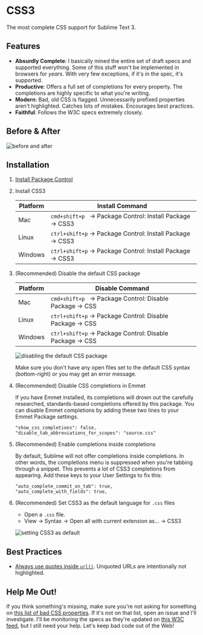 CSS3
====

The most complete CSS support for Sublime Text 3.

## Features

* __Absurdly Complete__: I basically mined the entire set of draft specs
  and supported everything. Some of this stuff won't be implemented in browsers
  for *years*. With very few exceptions, if it's in the spec, it's supported.
* __Productive__: Offers a full set of completions for every property. The
  completions are highly specific to what you're writing.
* __Modern__: Bad, old CSS is flagged. Unnecessarily prefixed properties aren't
  highlighted. Catches lots of mistakes. Encourages best practices.
* __Faithful__: Follows the W3C specs extremely closely.

## Before & After

![before and after](http://i.imgur.com/H4yUEC6.jpg)

## Installation

1. [Install Package Control](https://sublime.wbond.net/installation)
2. Install CSS3

    | Platform | Install Command                                                      |
    | -------- | -------------------------------------------------------------------- |
    | Mac      | `cmd+shift+p`&nbsp;&nbsp; → Package Control: Install Package → CSS3  |
    | Linux    | `ctrl+shift+p` → Package Control: Install Package → CSS3             |
    | Windows  | `ctrl+shift+p` → Package Control: Install Package → CSS3             |

3. (Recommended) Disable the default CSS package

    | Platform | Disable Command                                                      |
    | -------- | -------------------------------------------------------------------- |
    | Mac      | `cmd+shift+p`&nbsp;&nbsp; → Package Control: Disable Package → CSS   |
    | Linux    | `ctrl+shift+p` → Package Control: Disable Package → CSS              |
    | Windows  | `ctrl+shift+p` → Package Control: Disable Package → CSS              |

    ![disabling the default CSS package](http://i.imgur.com/JUTJPZJ.gif)

    Make sure you don't have any open files set to the default CSS syntax (bottom-right)
    or you may get an error message.

4. (Recommended) Disable CSS completions in Emmet

    If you have Emmet installed, its completions will drown out the
    carefully researched, standards-based completions offered by this package.
    You can disable Emmet completions by adding these two lines to your Emmet
    Package settings.

    ```
    "show_css_completions": false,
    "disable_tab_abbreviations_for_scopes": "source.css"
    ```

5. (Recommended) Enable completions inside completions

    By default, Sublime will not offer completions inside completions. In other
    words, the completions menu is suppressed when you're tabbing through a
    snippet. This prevents a lot of CSS3 completions from appearing. Add these
    keys to your User Settings to fix this:

    ```
    "auto_complete_commit_on_tab": true,
    "auto_complete_with_fields": true,
    ```

6. (Recommended) Set CSS3 as the default language for `.css` files
    * Open a `.css` file.
    * View → Syntax → Open all with current extension as... → CSS3

    ![setting CSS3 as default](http://i.imgur.com/0xRQRFp.gif)

## Best Practices

* [Always use quotes inside `url()`](https://drafts.csswg.org/css-values/#urls).
  Unquoted URLs are intentionally not highlighted.

## Help Me Out!

If you think something's missing, make sure you're not asking for something
on [this list of bad CSS properties](https://gist.github.com/y0ssar1an/bb95223148e486acbe7a#file-bad_css).
If it's not on that list, open an issue and I'll investigate. I'll be monitoring
the specs as they're updated on [this W3C feed](https://www.w3.org/Style/CSS/current-work.en.html),
but I still need your help. Let's keep bad code out of the Web!
